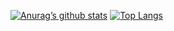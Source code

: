 [![Anurag’s github stats](https://github-readme-stats.vercel.app/api?username=yushi1007)](https://github.com/fernandomineiro)
[![Top Langs](https://github-readme-stats.vercel.app/api/top-langs/?username=yushi1007&layout=compact)](https://github.com/fernandomineiro)

